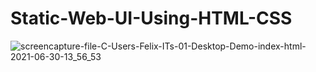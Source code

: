 # Static-Web-UI-Using-HTML-CSS

![screencapture-file-C-Users-Felix-ITs-01-Desktop-Demo-index-html-2021-06-30-13_56_53](https://user-images.githubusercontent.com/55083861/123928459-8e99a100-d9ab-11eb-83a7-9159baedcfe4.png)
